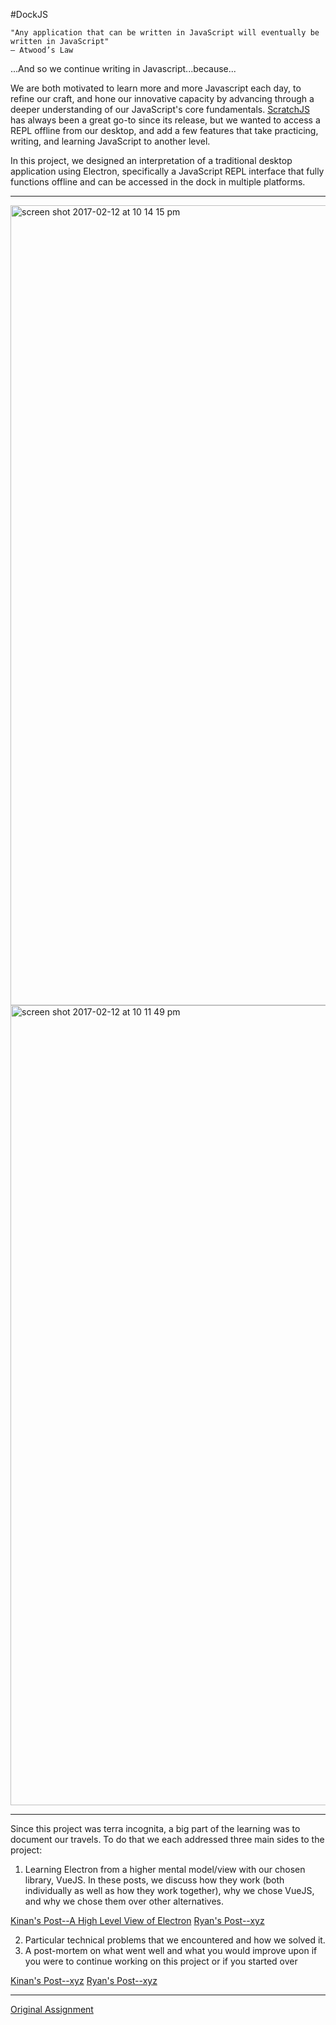 #DockJS

```
"Any application that can be written in JavaScript will eventually be written in JavaScript"
— Atwood’s Law
```

...And so we continue writing in Javascript...because...

We are both motivated to learn more and more Javascript each day, to refine our craft, and hone our innovative capacity by advancing through a deeper understanding of our JavaScript's core fundamentals. [ScratchJS](https://chrome.google.com/webstore/detail/scratch-js/alploljligeomonipppgaahpkenfnfkn?hl=en-US) has always been a great go-to since its release, but we wanted to access a REPL offline from our desktop, and add a few features that take practicing, writing, and learning JavaScript to another level.

In this project, we designed an interpretation of a traditional desktop application using Electron, specifically a JavaScript REPL interface that fully functions offline and can be accessed in the dock in multiple platforms.

---

<img width="1280" alt="screen shot 2017-02-12 at 10 14 15 pm" src="https://cloud.githubusercontent.com/assets/13802107/22871720/c9dac67c-f170-11e6-8efb-a83a0620580f.png">

<img width="1280" alt="screen shot 2017-02-12 at 10 11 49 pm" src="https://cloud.githubusercontent.com/assets/13802107/22871721/c9ea3260-f170-11e6-85bf-9eb8a5c7c633.png">

---

Since this project was terra incognita, a big part of the learning was to document our travels. To do that we each addressed three main sides to the project:

1. Learning Electron from a higher mental model/view with our chosen library, VueJS. In these posts, we discuss how they work (both individually as well as how they work together), why we chose VueJS, and why we chose them over other alternatives.

[Kinan's Post--A High Level View of Electron](https://medium.com/@iamkinansw/an-intro-to-electron-97fad3973951#.t4k77u4ew)
[Ryan's Post--xyz](https://medium.com/xyz)

2. Particular technical problems that we encountered and how we solved it.
3. A post-mortem on what went well and what you would improve upon if you were to continue working on this project or if you started over

[Kinan's Post--xyz](https://medium.com/xyz)
[Ryan's Post--xyz](https://medium.com/xyz)

---

[Original Assignment](http://frontend.turing.io/projects/imposter-syndrome.html)
